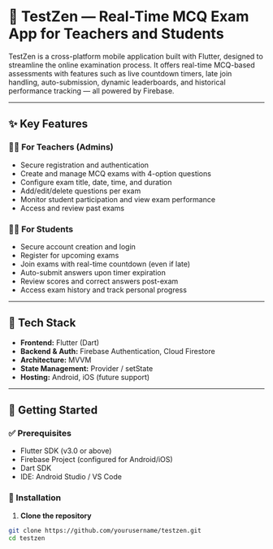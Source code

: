 # 🧪 TestZen — Real-Time MCQ Exam App for Teachers and Students

TestZen is a cross-platform mobile application built with Flutter, designed to streamline the online examination process. It offers real-time MCQ-based assessments with features such as live countdown timers, late join handling, auto-submission, dynamic leaderboards, and historical performance tracking — all powered by Firebase.

---

## ✨ Key Features

### 👨‍🏫 For Teachers (Admins)
- Secure registration and authentication
- Create and manage MCQ exams with 4-option questions
- Configure exam title, date, time, and duration
- Add/edit/delete questions per exam
- Monitor student participation and view exam performance
- Access and review past exams

### 👩‍🎓 For Students
- Secure account creation and login
- Register for upcoming exams
- Join exams with real-time countdown (even if late)
- Auto-submit answers upon timer expiration
- Review scores and correct answers post-exam
- Access exam history and track personal progress

---

## 🔧 Tech Stack

- **Frontend:** Flutter (Dart)
- **Backend & Auth:** Firebase Authentication, Cloud Firestore
- **Architecture:** MVVM
- **State Management:** Provider / setState
- **Hosting:** Android, iOS (future support)

---

## 🚀 Getting Started

### ✅ Prerequisites
- Flutter SDK (v3.0 or above)
- Firebase Project (configured for Android/iOS)
- Dart SDK
- IDE: Android Studio / VS Code

### 🔨 Installation

1. **Clone the repository**
```bash
git clone https://github.com/yourusername/testzen.git
cd testzen
